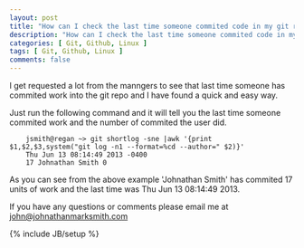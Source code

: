 ```yaml
---
layout: post
title: "How can I check the last time someone commited code in my git repo"
description: "How can I check the last time someone commited code in my git repo"
categories: [ Git, Github, Linux ]
tags: [ Git, Github, Linux ]
comments: false
---
```


I get requested a lot from the manngers to see that last time someone has commited work into the git repo and I have found a quick and easy way.


Just run the following command and it will tell you the last time someone commited work and the number of commited the user did.

        jsmith@regan ~> git shortlog -sne |awk '{print $1,$2,$3,system("git log -n1 --format=%cd --author=" $2)}'
        Thu Jun 13 08:14:49 2013 -0400
        17 Johnathan Smith 0


As you can see from the above example 'Johnathan Smith' has commited 17 units of work and the last time was Thu Jun 13 08:14:49 2013.


If you have any questions or comments please email me at <a href="mailto:john@johnathanmarksmith.com">john@johnathanmarksmith.com</a>

{% include JB/setup %}
